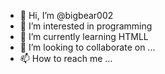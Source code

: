 - 👋 Hi, I’m @bigbear002
- 👀 I’m interested in programming
- 🌱 I’m currently learning HTMLL
- 💞️ I’m looking to collaborate on ...
- 📫 How to reach me ...

<!---
bigbear002/bigbear002 is a ✨ special ✨ repository because its `README.md` (this file) appears on your GitHub profile.
You can click the Preview link to take a look at your changes.
--->
